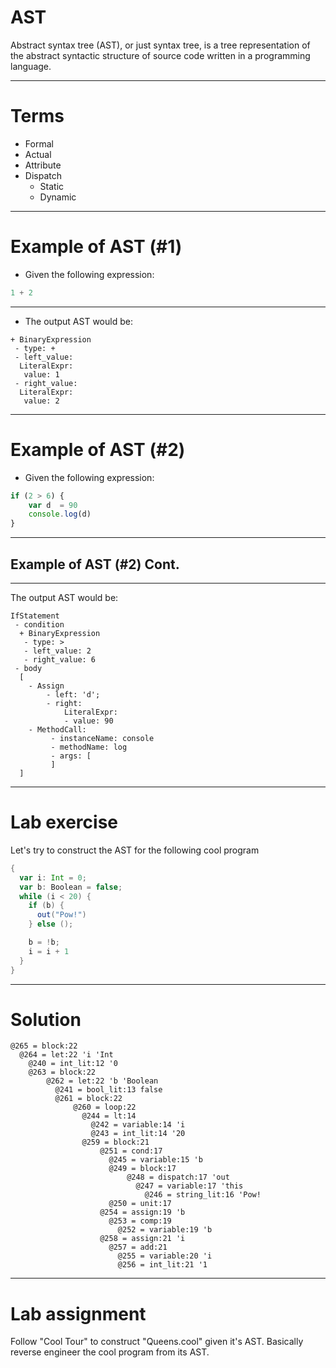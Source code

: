 # AST

Abstract syntax tree (AST), or just syntax tree, is a tree representation of the abstract syntactic structure of source code written in a programming language. 

---

# Terms

- Formal
- Actual
- Attribute
- Dispatch
  - Static
  - Dynamic

---

# Example of AST (#1)

- Given the following expression:
```javascript
1 + 2
```

--- 

- The output AST would be:

```text
+ BinaryExpression
 - type: +
 - left_value: 
  LiteralExpr:
   value: 1
 - right_value:
  LiteralExpr:
   value: 2
```

---

# Example of AST (#2)


 - Given the following expression:
```javascript
if (2 > 6) {
    var d  = 90
    console.log(d)
}
```
---
## Example of AST (#2) Cont.

---

 The output AST would be:
```text
IfStatement
 - condition
  + BinaryExpression
   - type: >
   - left_value: 2
   - right_value: 6
 - body
  [
    - Assign
        - left: 'd';
        - right: 
            LiteralExpr:
            - value: 90
    - MethodCall:
         - instanceName: console
         - methodName: log
         - args: [
         ]
  ]
```

---

# Lab exercise

Let's try to construct the AST for the following cool program

```scala
{
  var i: Int = 0;
  var b: Boolean = false;
  while (i < 20) {
    if (b) {
      out("Pow!")
    } else ();

    b = !b;
    i = i + 1
  }
}
```

---

# Solution

```text
@265 = block:22 
  @264 = let:22 'i 'Int 
    @240 = int_lit:12 '0 
    @263 = block:22 
        @262 = let:22 'b 'Boolean 
          @241 = bool_lit:13 false 
          @261 = block:22 
              @260 = loop:22 
                @244 = lt:14 
                  @242 = variable:14 'i 
                  @243 = int_lit:14 '20 
                @259 = block:21 
                    @251 = cond:17 
                      @245 = variable:15 'b 
                      @249 = block:17 
                          @248 = dispatch:17 'out 
                            @247 = variable:17 'this 
                              @246 = string_lit:16 'Pow! 
                      @250 = unit:17 
                    @254 = assign:19 'b 
                      @253 = comp:19 
                        @252 = variable:19 'b 
                    @258 = assign:21 'i 
                      @257 = add:21 
                        @255 = variable:20 'i 
                        @256 = int_lit:21 '1 
```

---

# Lab assignment

Follow "Cool Tour" to construct "Queens.cool" given it's AST. Basically reverse engineer the cool program from its AST.
